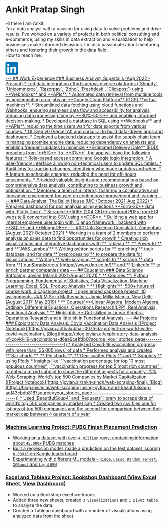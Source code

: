 # Ankit Pratap Singh

Hi there I am Ankit,
<br> I'm a data analyst with a passion for using data to solve problems and drive results. I've worked on a variety of projects in both political consulting and e-commerce, using my skills in data extraction and visualization to help businesses make informed decisions. I'm also passionate about mentoring others and fostering their growth in the data field. </br>
How to reach me:
<Div>
  <a href="https://www.linkedin.com/in/ankitpratap-singh/" rel="nofollow">
    <img alt="LinkedIn" src="https://raw.githubusercontent.com/SaiSiddhardhaKalla/statalogosvg/main/linkedin-icon.svg", width="40" hieght="40" style="max-width: 100%;">
</Div>
---
## Work Experience
### Business Analyst, Supertails (Aug 2022 - Present)
* Led data integration efforts across diverse platforms (`Shopify`, `Unicommerce`, `Razorpay`, `Zoho`, `Freshdesk`, `Clickpost`) using **Webhooks** and **APIs**.
* Automated data retrieval from multiple tools by implementing cron jobs on **Google Cloud Platform** (GCP) **virtual machines**.
* Streamlined data fetching using cloud functions and Webhooks, ensuring seamless data flow and accessibility for analysis, reducing data processing time by **30%-50%** and enabling informed decision-making.
* Developed a database in SQL using **Webhooks** and **APIs**, reducing the time users wait for data exports from various sources.
* Utilized v0 (Vercel AI) and cursor.ai to build data-driven apps and dashboard.
* Deployed a backend data app to assist the supply chain team in managing promise engine data, reducing dependency on analysts and enabling frequent updates to minimize **Estimated Delivery Date** (EDD) breaches from `**5%**` to `**3%**`, the app will have the following features:
  * Role-based access control and Google login integration.
  * A user-friendly interface allowing non-technical users to update SQL tables.
  * Audit logs for tracking changes, identifying who made updates and when.
  * A feature to schedule changes, reducing the need for off-hours adjustments.
* Provided valuable insights and recommendations based on comprehensive data analysis, contributing to business growth and optimization.
* Mentored a team of 6 interns, fostering a collaborative and innovative environment focused on continuous improvement and learning.
---
### Data Analyst, The Ballot House (UK) (October 2021-Aug 2022)
* Prepared dashboard for poll analysis using elections **Form-20** data with `Plotly Dash`.
* Scraped **50K+ (204 GB)** electoral PDFs from ECI website & converted into CSV using **OCR**.
* Building a web app for internal employee user login with `Django framework`, backend with **SQL** and **MongoDB**
---
### Data Science Consulatnt, Zomentum (August 2021-October 2021)
* Working in a team of 2 members to perform analysis on sales data to find opportunities for growth
* Creating rich visualizations and interactive dashboards with **`Tableau`**, **`Power BI`** and **`AWS Lambda`**
* Writing pyhton scripts for **`enriching`** their database, and for data **`preprocessing`** to prepare the data for visualizations.
* Writing **`web-scraping`** scripts to **`scrape`** data from **[`dun&bradstreets`](https://www.dnb.co.in/)** and **`LinkedIn`** to enrich partner companies data
---
## Education
### Data Science Bottcamp, Jovian (March 2021-August 2021)
* **`Courses`**: Python Programming, Fundamental of Statistics, Data Visualization, Machine Learning, Excel, SQL, Product Analysis
* **`Highlights`**: 500+ hours of course work, 3 capstone project, 1 open ended capstone project, 10 assignments.
### M.Sc in Mathematics, Jamia Millia Islamia, New Delhi (August 2017-May 2019)
* **`Courses`**:Linear Algebra, Modern Algebra, Ordinary Differential Equations, Operations Research(LPP), Real Analysis, Functional Analysis
* **`Highlights`**:Got skilled in Linear Algebra, Operations Research and a little bit in Functional Analysis.
---
## Projects
### Exploratory Data Analysis: Covid Vaccination Data Analysis ([Project Notebook](https://jovian.ai/thakubhai-007/eda-project-on-world-wide-covid-vaccination), [Blog](https://blog.jovian.ai/exploratory-data-analysis-of-covid-19-vaccinations-d6aa9ce1fdb0?source=your_stories_page-------------------------------------))
* Analyzed Covid-19 vaccination progress with more than `35,000 rows` of data
* Performed analysis and created **`Bar charts`**, **`Pie charts`**, **`Geo-scatter Plots`** and **`Subplots`** using Plotly
* Insights like: `“vaccination percentage for top 10 most populous countries”`, `“vaccination progress for top 5 most rich countries”`, `created a mixed subplot to show the different aspects for a country`
### Web-Scraping: World's top 500 Companies by Market Capitalization ([Project Notebook](https://jovian.ai/ankit-singh/web-scraping-final), [Blog](https://blog.jovian.ai/web-scraping-using-python-and-beautifulsoup-adf43cbdb816?source=your_stories_page----------------------------------------))
* Used `BeautifulSoup4` and `Requests` library to scrape data of world’s top 500 companies by market cap
* Created two csv files one for listings of top 500 companies and the second for comparison between their market cap between 4 quarters of a year

### Machine Learning Project: PUBG Finish Placement Prediction
* Working on a dataset with over `4 million` rows, containing information about `45,000+` PUBG matches
* Built a regression model, made a prediction on the test dataset, scoring `0.08915` on Kaggle leaderboard
* Experimenting with different ML models - `Ridge`, `Lasso`, `Random Forest`, `XGBoost` and `LightGBM`

### Excel and Tableau Project: Bookshop Dashboard ([View Excel Sheet](https://docs.google.com/spreadsheets/d/19qpFXytqR7zLh7egjTv3J2_YICIiOXu21czVrKSIIf0/edit?usp=sharing), [View Dashboard](https://public.tableau.com/app/profile/ankit.pratap.singh/viz/BookshopDashboard/BookshopDashboard))
* Worked on a Bookshop excel workbook.
* Added three new sheets, created `3 visualizations` and `1 pivot table` to analyze the data.
* Created a Tableau dashboard with a number of visualizations using analyzed data from the sheet.

<!--
**ankitthakur007/ankitthakur007** is a ✨ _special_ ✨ repository because its `README.md` (this file) appears on your GitHub profile.

Here are some ideas to get you started:

- 🔭 I’m currently working on ...
- 🌱 I’m currently learning ...
- 👯 I’m looking to collaborate on ...
- 🤔 I’m looking for help with ...
- 💬 Ask me about ...
- 📫 How to reach me: ...
- 😄 Pronouns: ...
- ⚡ Fun fact: ...
-->
